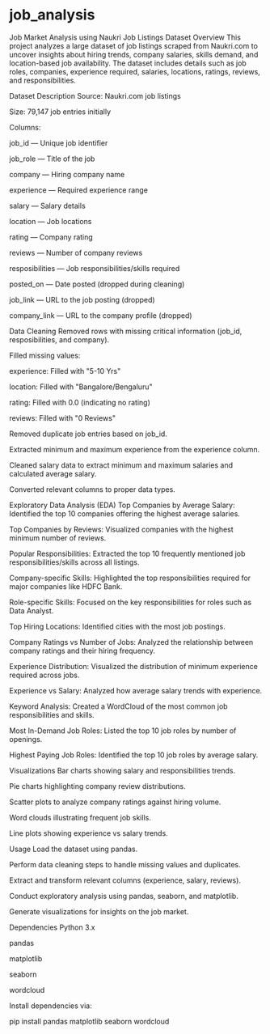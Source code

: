 # job_analysis

Job Market Analysis using Naukri Job Listings Dataset
Overview
This project analyzes a large dataset of job listings scraped from Naukri.com to uncover insights about hiring trends, company salaries, skills demand, and location-based job availability. The dataset includes details such as job roles, companies, experience required, salaries, locations, ratings, reviews, and responsibilities.

Dataset Description
Source: Naukri.com job listings

Size: 79,147 job entries initially

Columns:

job_id — Unique job identifier

job_role — Title of the job

company — Hiring company name

experience — Required experience range

salary — Salary details

location — Job locations

rating — Company rating

reviews — Number of company reviews

resposibilities — Job responsibilities/skills required

posted_on — Date posted (dropped during cleaning)

job_link — URL to the job posting (dropped)

company_link — URL to the company profile (dropped)

Data Cleaning
Removed rows with missing critical information (job_id, resposibilities, and company).

Filled missing values:

experience: Filled with "5-10 Yrs"

location: Filled with "Bangalore/Bengaluru"

rating: Filled with 0.0 (indicating no rating)

reviews: Filled with "0 Reviews"

Removed duplicate job entries based on job_id.

Extracted minimum and maximum experience from the experience column.

Cleaned salary data to extract minimum and maximum salaries and calculated average salary.

Converted relevant columns to proper data types.

Exploratory Data Analysis (EDA)
Top Companies by Average Salary: Identified the top 10 companies offering the highest average salaries.

Top Companies by Reviews: Visualized companies with the highest minimum number of reviews.

Popular Responsibilities: Extracted the top 10 frequently mentioned job responsibilities/skills across all listings.

Company-specific Skills: Highlighted the top responsibilities required for major companies like HDFC Bank.

Role-specific Skills: Focused on the key responsibilities for roles such as Data Analyst.

Top Hiring Locations: Identified cities with the most job postings.

Company Ratings vs Number of Jobs: Analyzed the relationship between company ratings and their hiring frequency.

Experience Distribution: Visualized the distribution of minimum experience required across jobs.

Experience vs Salary: Analyzed how average salary trends with experience.

Keyword Analysis: Created a WordCloud of the most common job responsibilities and skills.

Most In-Demand Job Roles: Listed the top 10 job roles by number of openings.

Highest Paying Job Roles: Identified the top 10 job roles by average salary.

Visualizations
Bar charts showing salary and responsibilities trends.

Pie charts highlighting company review distributions.

Scatter plots to analyze company ratings against hiring volume.

Word clouds illustrating frequent job skills.

Line plots showing experience vs salary trends.

Usage
Load the dataset using pandas.

Perform data cleaning steps to handle missing values and duplicates.

Extract and transform relevant columns (experience, salary, reviews).

Conduct exploratory analysis using pandas, seaborn, and matplotlib.

Generate visualizations for insights on the job market.

Dependencies
Python 3.x

pandas

matplotlib

seaborn

wordcloud

Install dependencies via:

pip install pandas matplotlib seaborn wordcloud

